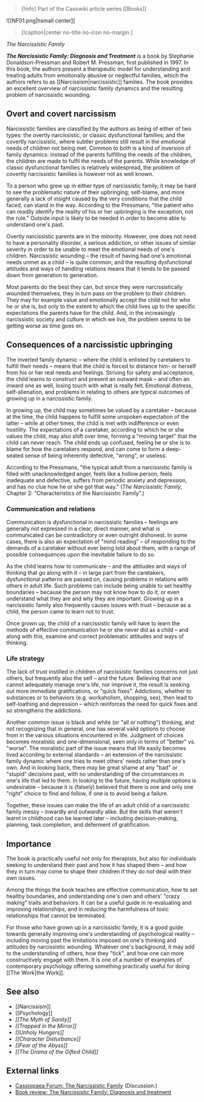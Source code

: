 > [!info] Part of the Casswiki article series [[Books]]

![[NF01.png|hsmall center]]
> [!caption|center no-title no-icon no-margin ]
> 
_The Narcissistic Family_

_**The Narcissistic Family: Diagnosis and Treatment**_ is a book by Stephanie Donaldson-Pressman and Robert M. Pressman, first published in 1997. In this book, the authors present a therapeutic model for understanding and treating adults from emotionally abusive or neglectful families, which the authors refers to as [[Narcissism|narcissistic]] families. The book provides an excellent overview of narcissistic family dynamics and the resulting problem of narcissistic wounding.

Overt and covert narcissism
---------------------------

Narcissistic families are classified by the authors as being of either of two types: the overtly narcissistic, or classic dysfunctional families; and the covertly narcissistic, where subtler problems still result in the emotional needs of children not being met. Common to both is a kind of inversion of family dynamics: instead of the parents fulfilling the needs of the children, the children are made to fulfil the needs of the parents. While knowledge of classic dysfunctional families is relatively widespread, the problem of covertly narcissistic families is however not as well known.

To a person who grew up in either type of narcissistic family, it may be hard to see the problematic nature of their upbringing; self-blame, and more generally a lack of insight caused by the very conditions that the child faced, can stand in the way. According to the Pressmans, "the patient who can readily identify the reality of his or her upbringing is the exception, not the rule." Outside input is likely to be needed in order to become able to understand one's past.

Overtly narcissistic parents are in the minority. However, one does not need to have a personality disorder, a serious addiction, or other issues of similar severity in order to be unable to meet the emotional needs of one's children. Narcissistic wounding – the result of having had one's emotional needs unmet as a child – is quite common, and the resulting dysfunctional attitudes and ways of handling relations means that it tends to be passed down from generation to generation.

Most parents do the best they can, but since they were narcissistically wounded themselves, they in turn pass on the problem to their children. They may for example value and emotionally accept the child not for who he or she is, but only to the extent to which the child lives up to the specific expectations the parents have for the child. And, in the increasingly narcissistic society and culture in which we live, the problem seems to be getting worse as time goes on.

Consequences of a narcissistic upbringing
-----------------------------------------

The inverted family dynamic – where the child is enlisted by caretakers to fulfill their needs – means that the child is forced to distance him- or herself from his or her real needs and feelings. Striving for safety and acceptance, the child learns to construct and present an outward mask – and often an inward one as well, losing touch with what is really felt. Emotional distress, self-alienation, and problems in relating to others are typical outcomes of growing up in a narcissistic family.

In growing up, the child may sometimes be valued by a caretaker – because at the time, the child happens to fulfill some unspoken expectation of the latter – while at other times, the child is met with indifference or even hostility. The expectations of a caretaker, according to which he or she values the child, may also shift over time, forming a "moving target" that the child can never reach. The child ends up confused, feeling he or she is to blame for how the caretakers respond, and can come to form a deep-seated sense of being inherently defective, "wrong", or useless.

According to the Pressmans, "the typical adult from a narcissistic family is filled with unacknowledged anger, feels like a hollow person, feels inadequate and defective, suffers from periodic anxiety and depression, and has no clue how he or she got that way." (_The Narcissistic Family_, Chapter 2: "Characteristics of the Narcissistic Family".)

### Communication and relations

Communication is dysfunctional in narcissistic families – feelings are generally not expressed in a clear, direct manner, and what is communicated can be contradictory or even outright dishonest. In some cases, there is also an expectation of "mind reading" – of responding to the demands of a caretaker without ever being told about them, with a range of possible consequences upon the inevitable failure to do so.

As the child learns how to communicate – and the attitudes and ways of thinking that go along with it – in large part from the caretakers, dysfunctional patterns are passed on, causing problems in relations with others in adult life. Such problems can include being unable to set healthy boundaries – because the person may not know how to do it, or even understand what they are and why they are important. Growing up in a narcissistic family also frequently causes issues with trust – because as a child, the person came to learn not to trust.

Once grown up, the child of a narcissistic family will have to learn the methods of effective communication he or she never did as a child – and along with this, examine and correct problematic attitudes and ways of thinking.

### Life strategy

The lack of trust instilled in children of narcissistic families concerns not just others, but frequently also the self – and the future. Believing that one cannot adequately manage one's life, nor improve it, the result is seeking out more immediate gratifications, or "quick fixes". Addictions, whether to substances or to behaviors (e.g. workaholism, shopping, sex), then lead to self-loathing and depression – which reinforces the need for quick fixes and so strengthens the addictions.

Another common issue is black and white (or "all or nothing") thinking, and not recognizing that in general, one has several valid options to choose from in the various situations encountered in life. Judgment of choices becomes moralistic and one-dimensional, seen only in terms of "better" vs. "worse". The moralistic part of the issue means that life easily becomes lived according to external standards – an extension of the narcissistic family dynamic where one tries to meet others' needs rather than one's own. And in looking back, there may be great shame at any "bad" or "stupid" decisions past, with no understanding of the circumstances in one's life that led to them. In looking to the future, having multiple options is undesirable – because it is (falsely) believed that there is one and only one "right" choice to find and follow, if one is to avoid being a failure.

Together, these issues can make the life of an adult child of a narcissistic family messy – inwardly and outwardly alike. But the skills that weren't learnt in childhood can be learned later – including decision-making, planning, task completion, and deferment of gratification.

Importance
----------

The book is practically useful not only for therapists, but also for individuals seeking to understand their past and how it has shaped them – and how they in turn may come to shape their children if they do not deal with their own issues.

Among the things the book teaches are effective communication, how to set healthy boundaries, and understanding one's own and others' "crazy making" traits and behaviors. It can be a useful guide in re-evaluating and improving relationships, and in reducing the harmfulness of toxic relationships that cannot be terminated.

For those who have grown up in a narcissistic family, it is a good guide towards generally improving one's understanding of psychological reality – including moving past the limitations imposed on one's thinking and attitudes by narcissistic wounding. Whatever one's background, it may add to the understanding of others, how they "tick", and how one can more constructively engage with them. It is one of a number of examples of contemporary psychology offering something practically useful for doing [[The Work|the Work]].

See also
--------

*   [[Narcissism]]
*   [[Psychology]]
*   _[[The Myth of Sanity]]_
*   _[[Trapped in the Mirror]]_
*   _[[Unholy Hungers]]_
*   _[[Character Disturbance]]_
*   _[[Fear of the Abyss]]_
*   _[[The Drama of the Gifted Child]]_

External links
--------------

*   [Cassiopaea Forum: The Narcissistic Family](https://cassiopaea.org/forum/index.php/topic,7177.0.html) (Discussion.)
*   [Book review: The Narcissistic Family: Diagnosis and treatment](http://www.sott.net/article/289548-Book-review-The-Narcissistic-Family-Diagnosis-and-treatment)